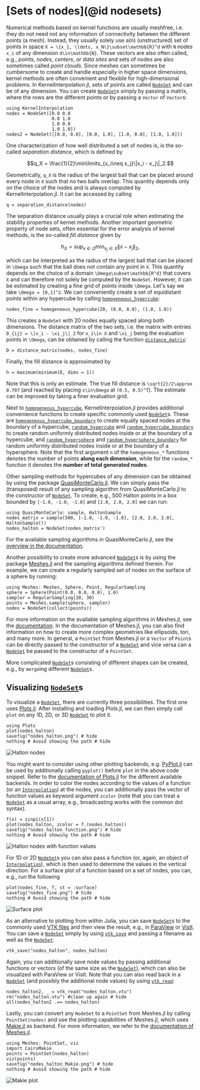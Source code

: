 # [Sets of nodes](@id nodesets)

Numerical methods based on kernel functions are usually meshfree, i.e. they do not need not any information of
connectivity between the different points (a mesh). Instead, they usually solely use a(n) (unstructured) set of points in space
``X = \{x_1, \ldots, x_N\}\subset\mathbb{R}^d`` with ``N`` nodes ``x_i`` of any dimension ``d\in\mathbb{N}``. These vectors are also
often called, e.g., *points*, *nodes*, *centers*, or *data sites* and sets of nodes are also sometimes called *point clouds*. Since meshes
can sometimes be cumbersome to create and handle especially in higher space dimensions, kernel methods are often convenient and
flexible for high-dimensional problems.
In KernelInterpolation.jl, sets of points are called [`NodeSet`](@ref) and can be of any dimension. You can
create [`NodeSet`](@ref)s simply by passing a matrix, where the rows are the different points or by passing a `Vector` of `Vector`s:

```@example nodesets
using KernelInterpolation
nodes = NodeSet([0.0 0.0
                 0.0 1.0
                 1.0 0.0
                 1.0 1.0])
nodes2 = NodeSet([[0.0, 0.0], [0.0, 1.0], [1.0, 0.0], [1.0, 1.0]])
```

One characterization of how well distributed a set of nodes is, is the so-called *separation distance*, which is defined by

```math
q_X = \frac{1}{2}\min\limits_{x_i\neq x_j}\|x_i - x_j\|_2.
```

Geometrically, ``q_X`` is the radius of the largest ball that can be placed around every node in ``X`` such that no two balls
overlap. This quantity depends only on the choice of the nodes and is always computed by KernelInterpolation.jl. It can be accessed
by calling

```@example nodesets
q = separation_distance(nodes)
```

The separation distance usually plays a crucial role when estimating the stability properties of kernel methods. Another important
geometric property of node sets, often essential for the error analysis of kernel methods, is the so-called *fill distance* given by

```math
h_X = \sup_{x\in\Omega}\min_{x_j\in X}\|x - x_j\|_2,
```

which can be interpreted as the radius of the largest ball that can be placed in ``\Omega`` such that the ball does not contain any
point in ``X``. This quantity depends on the choice of a domain ``\Omega\subset\mathbb{R^d}`` that covers ``X`` and can therefore not
solely be computed by the `NodeSet`. However, it can be estimated by creating a fine grid of points inside ``\Omega``. Let's say we take
``\Omega = [0,1]^2``. We can conveniently create a set of equidistant points within any hypercube by calling [`homogeneous_hypercube`](@ref):

```@example nodesets
nodes_fine = homogeneous_hypercube(20, (0.0, 0.0), (1.0, 1.0))
```

This creates a `NodeSet` with 20 nodes equally spaced along both dimensions. The distance matrix of the two sets, i.e. the matrix
with entries ``D_{ij} = \|x_i - \xi_j\|_2`` for ``x_i\in X`` and ``\xi_j`` being the evaluation points in ``\Omega``, can be obtained by
calling the function [`distance_matrix`](@ref):

```@example nodesets
D = distance_matrix(nodes, nodes_fine)
```

Finally, the fill distance is approximated by

```@example nodesets
h = maximum(minimum(D, dims = 1))
```

Note that this is only an estimate. The true fill distance is ``\sqrt{2}/2\approx 0.707`` (and reached by placing ``x\in\Omega`` at
``(0.5, 0.5)^T``). The estimate can be improved by taking a finer evaluation grid.

Next to [`homogeneous_hypercube`](@ref), KernelInterpolation.jl provides additional convenience functions to create specific commonly
used [`NodeSet`](@ref)s. These are [`homogeneous_hypercube_boundary`](@ref) to create equally spaced nodes at the boundary of a hypercube,
[`random_hypercube`](@ref) and [`random_hypercube_boundary`](@ref) to create random uniformly distributed nodes inside or at the
boundary of a hypercube, and [`random_hypersphere`](@ref) and [`random_hypersphere_boundary`](@ref) for random uniformly distributed
nodes inside or at the boundary of a hypersphere. Note that the first argument `n` of the `homogeneous_*` functions denotes the number
of points __along each dimension__, while for the `random_*` function it denotes the __number of total generated nodes__.

Other sampling methods for hypercubes of any dimension can be obtained by using the package [QuasiMonteCarlo.jl](https://docs.sciml.ai/QuasiMonteCarlo/stable/).
We can simply pass the (transposed) result of any sampling algorithm from QuasiMonteCarlo.jl to the constructor of [`NodeSet`](@ref).
To create, e.g., 500 Halton points in a box bounded by ``[-1.0, -1.0, -1.0]`` and ``[2.0, 2.0, 2.0]`` we can run:

```@example nodesets
using QuasiMonteCarlo: sample, HaltonSample
nodes_matrix = sample(500, [-1.0, -1.0, -1.0], [2.0, 2.0, 2.0], HaltonSample())
nodes_halton = NodeSet(nodes_matrix')
```

For the available sampling algorithms in QuasiMonteCarlo.jl, see the [overview in the documentation](https://docs.sciml.ai/QuasiMonteCarlo/stable/samplers/).

Another possibility to create more advanced [`NodeSet`](@ref)s is by using the package [Meshes.jl](https://github.com/JuliaGeometry/Meshes.jl) and the sampling
algorithms defined therein. For example, we can create a regularly sampled set of nodes on the surface of a sphere by running:

```@example nodesets
using Meshes: Meshes, Sphere, Point, RegularSampling
sphere = Sphere(Point(0.0, 0.0, 0.0), 1.0)
sampler = RegularSampling(20, 30)
points = Meshes.sample(sphere, sampler)
nodes = NodeSet(collect(points))
```

For more information on the available sampling algorithms in Meshes.jl, see the [documentation](https://juliageometry.github.io/MeshesDocs/stable/algorithms/sampling/).
In the documentation of Meshes.jl, you can also find information on how to create more complex geometries like ellipsoids, tori, and many more.
In general, a `PointSet` from Meshes.jl or a `Vector` of `Point`s can be directly passed to the constructor of a [`NodeSet`](@ref) and vice versa can a
[`NodeSet`](@ref) be passed to the constructor of a `PointSet`.

More complicated [`NodeSet`](@ref)s consisting of different shapes can be created, e.g., by `merge`ing different [`NodeSet`](@ref)s.

## Visualizing [`NodeSet`](@ref)s

To visualize a [`NodeSet`](@ref), there are currently three possibilities. The first one uses [Plots.jl](https://docs.juliaplots.org/stable/).
After installing and loading Plots.jl, we can then simply call `plot` on any 1D, 2D, or 3D [`NodeSet`](@ref) to plot it.

```@example nodesets
using Plots
plot(nodes_halton)
savefig("nodes_halton.png") # hide
nothing # Avoid showing the path # hide
```

![Halton nodes](nodes_halton.png)

You might want to consider using other plotting backends, e.g. [PyPlot.jl](https://github.com/JuliaPy/PyPlot.jl) can be used by
additionally calling `pyplot()` before `plot` in the above code snippet. Refer to the [documentation of Plots.jl](https://docs.juliaplots.org/stable/backends/)
for the different available backends.
In order to color the nodes according to the values of a function (or an [`Interpolation`](@ref)) at the nodes,
you can additionally pass the vector of function values as keyword argument `zcolor` (note that you can treat a [`NodeSet`](@ref)
as a usual array, e.g., broadcasting works with the common dot syntax).

```@example nodesets
f(x) = sinpi(x[1])
plot(nodes_halton, zcolor = f.(nodes_halton))
savefig("nodes_halton_function.png") # hide
nothing # Avoid showing the path # hide
```

![Halton nodes with function values](nodes_halton_function.png)

For 1D or 2D [`NodeSet`](@ref)s you can also pass a function (or, again, an object of [`Interpolation`](@ref)),
which is then used to determine the values in the vertical direction. For a surface plot of a function based on a set of nodes,
you can, e.g., run the following

```@example nodesets
plot(nodes_fine, f, st = :surface)
savefig("nodes_fine.png") # hide
nothing # Avoid showing the path # hide
```

![Surface plot](nodes_fine.png)

As an alternative to plotting from within Julia, you can save [`NodeSet`](@ref)s to the commonly used [VTK files](https://vtk.org/)
and then view the result, e.g., in [ParaView](https://www.paraview.org/) or [VisIt](https://visit-dav.github.io/visit-website/). You can
save a [`NodeSet`](@ref) simply by using [`vtk_save`](@ref) and passing a filename as well as the [`NodeSet`](@ref):

```@example nodesets
vtk_save("nodes_halton", nodes_halton)
```

Again, you can additionally save node values by passing additional functions or vectors (of the same size as the [`NodeSet`](@ref)),
which can also be visualized with ParaView or VisIt.
Note that you can also read back in a [`NodeSet`](@ref) (and possibly the additional node values) by using [`vtk_read`](@ref):

```@example nodesets
nodes_halton2, _ = vtk_read("nodes_halton.vtu")
rm("nodes_halton.vtu") #clean up again # hide
all(nodes_halton2 .== nodes_halton)
```

Lastly, you can convert any `NodeSet` to a `PointSet` from Meshes.jl by calling `PointSet(nodes)` and use the plotting
capabilities of Meshes.jl, which uses [Makie.jl](https://docs.makie.org/stable/) as backend. For more information, we
refer to the [documentation of Meshes.jl](https://juliageometry.github.io/MeshesDocs/stable/visualization/).

```@example nodesets
using Meshes: PointSet, viz
import CairoMakie
points = PointSet(nodes_halton)
viz(points)
savefig("nodes_halton_Makie.png") # hide
nothing # Avoid showing the path # hide
```

![Makie plot](nodes_halton_Makie.png)
